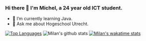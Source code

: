 ### Hi there 👋 I'm Michel, a 24 year old ICT student.

- 🌱 I’m currently learning Java.
- 💬 Ask me about Hogeschool Utrecht.

[![Top Languages](https://github-readme-stats.vercel.app/api/top-langs/?username=Grimeway)](https://github.com/anuraghazra/github-readme-stats)
![Milan's github stats](https://github-readme-stats.vercel.app/api?username=Grimeway&show_icons=true&count_private=true)
[![Milan's wakatime stats](https://github-readme-stats.vercel.app/api/wakatime?username=Grimeway)](https://github.com/anuraghazra/github-readme-stats)
